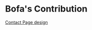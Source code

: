 # Bofa's Contribution

[Contact Page design](https://github.com/zuri-training/price_compare_team_23/issues/4)

